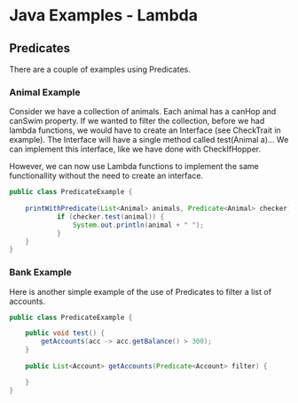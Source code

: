 # Java Examples - Lambda

## Predicates
There are a couple of examples using Predicates.

### Animal Example
Consider we have a collection of animals.
Each animal has a canHop and canSwim property.
If we wanted to filter the collection, before we had lambda functions, we would have to create an Interface (see CheckTrait in example).
The Interface will have a single method called test(Animal a)...
We can implement this interface, like we have done with CheckIfHopper.

However, we can now use Lambda functions to implement the same functionallity without the need to create an interface.
```java
public class PredicateExample { 
    
    printWithPredicate(List<Animal> animals, Predicate<Animal> checker) {
            if (checker.test(animal)) {
                System.out.println(animal + " ");
            }
    }
}
```

### Bank Example
Here is another simple example of the use of Predicates to filter a list of accounts.
```java
public class PredicateExample { 

    public void test() {
        getAccounts(acc -> acc.getBalance() > 300);
    }
    
    public List<Account> getAccounts(Predicate<Account> filter) { 

    }
}
```